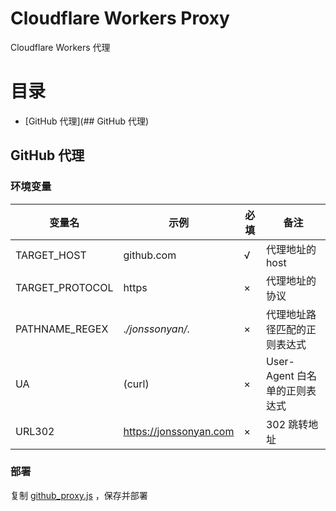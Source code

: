# Cloudflare Workers Proxy

Cloudflare Workers 代理

# 目录

- [GitHub 代理](## GitHub 代理)

## GitHub 代理

### 环境变量

| 变量名             | 示例                     | 必填  | 备注                   |
|-----------------|------------------------|-----|----------------------|
| TARGET_HOST     | github.com             | √   | 代理地址的 host           |
| TARGET_PROTOCOL | https                  | ×   | 代理地址的协议              |
| PATHNAME_REGEX  | .*/jonssonyan/.*       | ×   | 代理地址路径匹配的正则表达式       |
| UA              | (curl)                 | ×   | User-Agent 白名单的正则表达式 |
| URL302          | https://jonssonyan.com | ×   | 302 跳转地址             |

### 部署

复制 [github_proxy.js](github_proxy.js) ，保存并部署